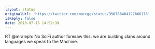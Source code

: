 ```yaml
---
layout: status
originalUrl: 'https://twitter.com/marcgg/status/356788404127666178'
isReply: false
date: 2013-07-15 14:52:39
---
```


RT @mraleph: No SciFi author foresaw this: we are building clans around languages we speak to the Machine.
